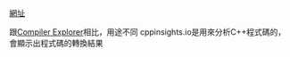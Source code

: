 [網址](https://cppinsights.io/)

跟[Compiler Explorer](https://godbolt.org/)相比，用途不同
cppinsights.io是用來分析C++程式碼的，會顯示出程式碼的轉換結果
